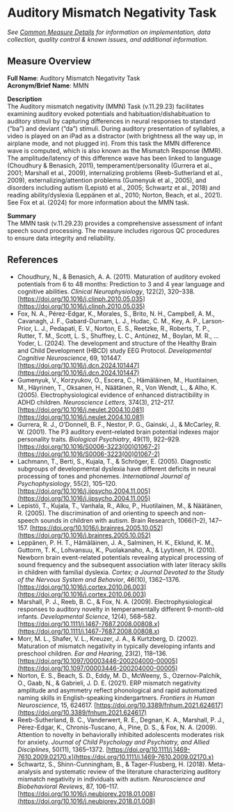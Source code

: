 # Auditory Mismatch Negativity Task
*See [Common Measure Details](measures_all.md) for information on implementation, data collection, quality control & known issues, and additional information.*

## Measure Overview
**Full Name**: Auditory Mismatch Negativity Task  
**Acronym/Brief Name**: MMN  

**Description**        
The Auditory mismatch negativity (MMN) Task (v.11.29.23) facilitates examining auditory evoked potentials and habituation/dishabituation to auditory stimuli by capturing differences in neural responses to standard (“ba”) and deviant (“da”) stimuli. During auditory presentation of syllables, a video is played on an iPad as a distractor (with brightness all the way up, in airplane mode, and not plugged in). From this task the MMN difference wave is computed, which is also known as the Mismatch Response (MMR). The amplitude/latency of this difference wave has been linked to language (Choudhury & Benasich, 2011), temperament/personality (Gurrera et al., 2001; Marshall et al., 2009), internalizing problems (Reeb-Sutherland et al., 2009), externalizing/attention problems (Gumenyuk et al., 2005), and disorders including autism (Lepistö et al., 2005; Schwartz et al., 2018) and reading ability/dyslexia (Leppänen et al., 2010; Norton, Beach, et al., 2021). See Fox et al. (2024) for more information about the MMN task.   

**Summary**     
The MMN task (v.11.29.23) provides a comprehensive assessment of infant speech sound processing. The measure includes rigorous QC procedures to ensure data integrity and reliability.

## References
- Choudhury, N., & Benasich, A. A. (2011). Maturation of auditory evoked potentials from 6 to 48 months: Prediction to 3 and 4 year language and cognitive abilities. *Clinical Neurophysiology*, 122(2), 320–338. [https://doi.org/10.1016/j.clinph.2010.05.035](https://doi.org/10.1016/j.clinph.2010.05.035)
- Fox, N. A., Pérez-Edgar, K., Morales, S., Brito, N. H., Campbell, A. M., Cavanagh, J. F., Gabard-Durnam, L. J., Hudac, C. M., Key, A. P., Larson-Prior, L. J., Pedapati, E. V., Norton, E. S., Reetzke, R., Roberts, T. P., Rutter, T. M., Scott, L. S., Shuffrey, L. C., Antúnez, M., Boylan, M. R., … Yoder, L. (2024). The development and structure of the Healthy Brain and Child Development (HBCD) study EEG Protocol. *Developmental Cognitive Neuroscience*, 69, 101447. [https://doi.org/10.1016/j.dcn.2024.101447](https://doi.org/10.1016/j.dcn.2024.101447)
- Gumenyuk, V., Korzyukov, O., Escera, C., Hämäläinen, M., Huotilainen, M., Häyrinen, T., Oksanen, H., Näätänen, R., Von Wendt, L., & Alho, K. (2005). Electrophysiological evidence of enhanced distractibility in ADHD children. *Neuroscience Letters*, 374(3), 212–217. [https://doi.org/10.1016/j.neulet.2004.10.081](https://doi.org/10.1016/j.neulet.2004.10.081)
- Gurrera, R. J., O’Donnell, B. F., Nestor, P. G., Gainski, J., & McCarley, R. W. (2001). The P3 auditory event–related brain potential indexes major personality traits. *Biological Psychiatry*, 49(11), 922–929. [https://doi.org/10.1016/S0006-3223(00)01067-2](https://doi.org/10.1016/S0006-3223(00)01067-2)
- Lachmann, T., Berti, S., Kujala, T., & Schröger, E. (2005). Diagnostic subgroups of developmental dyslexia have different deficits in neural processing of tones and phonemes. *International Journal of Psychophysiology*, 55(2), 105–120. [https://doi.org/10.1016/j.ijpsycho.2004.11.005](https://doi.org/10.1016/j.ijpsycho.2004.11.005)
- Lepistö, T., Kujala, T., Vanhala, R., Alku, P., Huotilainen, M., & Näätänen, R. (2005). The discrimination of and orienting to speech and non-speech sounds in children with autism. Brain Research, 1066(1–2), 147–157. [https://doi.org/10.1016/j.brainres.2005.10.052](https://doi.org/10.1016/j.brainres.2005.10.052)
- Leppänen, P. H. T., Hämäläinen, J. A., Salminen, H. K., Eklund, K. M., Guttorm, T. K., Lohvansuu, K., Puolakanaho, A., & Lyytinen, H. (2010). Newborn brain event-related potentials revealing atypical processing of sound frequency and the subsequent association with later literacy skills in children with familial dyslexia. *Cortex; a Journal Devoted to the Study of the Nervous System and Behavior*, 46(10), 1362–1376. [https://doi.org/10.1016/j.cortex.2010.06.003](https://doi.org/10.1016/j.cortex.2010.06.003)
- Marshall, P. J., Reeb, B. C., & Fox, N. A. (2009). Electrophysiological responses to auditory novelty in temperamentally different 9-month-old infants. *Developmental Science*, 12(4), 568–582. [https://doi.org/10.1111/j.1467-7687.2008.00808.x](https://doi.org/10.1111/j.1467-7687.2008.00808.x)
- Morr, M. L., Shafer, V. L., Kreuzer, J. A., & Kurtzberg, D. (2002). Maturation of mismatch negativity in typically developing infants and preschool children. *Ear and Hearing*, 23(2), 118–136. [https://doi.org/10.1097/00003446-200204000-00005](https://doi.org/10.1097/00003446-200204000-00005)
- Norton, E. S., Beach, S. D., Eddy, M. D., McWeeny, S., Ozernov-Palchik, O., Gaab, N., & Gabrieli, J. D. E. (2021). ERP mismatch negativity amplitude and asymmetry reflect phonological and rapid automatized naming skills in English-speaking kindergartners. *Frontiers in Human Neuroscience*, 15, 624617. [https://doi.org/10.3389/fnhum.2021.624617](https://doi.org/10.3389/fnhum.2021.624617)
- Reeb-Sutherland, B. C., Vanderwert, R. E., Degnan, K. A., Marshall, P. J., Pérez-Edgar, K., Chronis-Tuscano, A., Pine, D. S., & Fox, N. A. (2009). Attention to novelty in behaviorally inhibited adolescents moderates risk for anxiety. *Journal of Child Psychology and Psychiatry, and Allied Disciplines*, 50(11), 1365–1372. [https://doi.org/10.1111/j.1469-7610.2009.02170.x](https://doi.org/10.1111/j.1469-7610.2009.02170.x)
- Schwartz, S., Shinn-Cunningham, B., & Tager-Flusberg, H. (2018). Meta-analysis and systematic review of the literature characterizing auditory mismatch negativity in individuals with autism. *Neuroscience and Biobehavioral Reviews*, 87, 106–117. [https://doi.org/10.1016/j.neubiorev.2018.01.008](https://doi.org/10.1016/j.neubiorev.2018.01.008)
